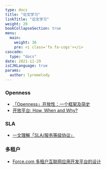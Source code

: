 ```yaml
---
type: docs
title: "论文学习"
linkTitle: "论文学习"
weight: 20
bookCollapseSection: true
menu:
  main:
    weight: 30
    pre: <i class='fa fa-cogs'></i>
cascade:
  type: "docs"
date: 2021-11-29
isCJKLanguage: true
params:
  author: lyremelody
---
```


### Openness
* [「Openness」开放性：一个框架及简史](./Openness-with-and-without-Information-Technology-a-framework-and-a-brief-history.md)
* [开放平台: How, When and Why?](./opening-platform-how-when-and-why.md)

### SLA
* [一文理解「SLA/服务等级协议」](./about-sla.md)

### 多租户
* [Force.com 多租户互联网应用开发平台的设计](./translatep889-weissman-1-pdf.md)
